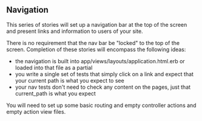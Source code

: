 ## Navigation

This series of stories will set up a navigation bar at the top of the screen
and present links and information to users of your site.

There is no requirement that the nav bar be "locked" to the top of the screen.
Completion of these stories will encompass the following ideas:

- the navigation is built into app/views/layouts/application.html.erb or loaded
into that file as a partial
- you write a single set of tests that simply click on a link and expect that
your current path is what you expect to see
- your nav tests don't need to check any content on the pages, just that
current_path is what you expect

You will need to set up some basic routing and empty controller actions
and empty action view files.
